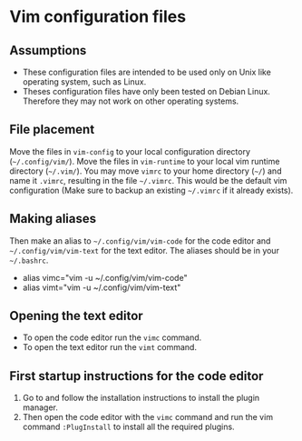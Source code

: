 # Vim configuration files

## Assumptions

 - These configuration files are intended to be used only on Unix like operating system, such as Linux.
 - Theses configuration files have only been tested on Debian Linux. Therefore they may not work on other operating systems.

## File placement

Move the files in `vim-config` to your local configuration directory (`~/.config/vim/`).
Move the files in `vim-runtime` to your local vim runtime directory (`~/.vim/`).
You may move `vimrc` to your home directory (`~/`) and name it `.vimrc`, resulting in the file `~/.vimrc`. This would be the default vim configuration (Make sure to backup an existing `~/.vimrc` if it already exists).

## Making aliases

Then make an alias to `~/.config/vim/vim-code` for the code editor and `~/.config/vim/vim-text` for the text editor. The aliases should be in your `~/.bashrc`.

- alias vimc="vim -u ~/.config/vim/vim-code"
- alias vimt="vim -u ~/.config/vim/vim-text"

## Opening the text editor

- To open the code editor run the `vimc` command.
- To open the text editor run the `vimt` command.

## First startup instructions for the code editor
 1. Go to [](https://github.com/junegunn/vim-plug) and follow the installation instructions to install the plugin manager.
 2. Then open the code editor with the `vimc` command and run the vim command `:PlugInstall` to install all the required plugins.
